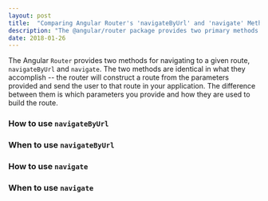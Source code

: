 ```yaml
---
layout: post
title:  "Comparing Angular Router's 'navigateByUrl' and 'navigate' Methods"
description: "The @angular/router package provides two primary methods for navigating to a route. In this article, I compare the two and discuss use cases for each."
date: 2018-01-26
---
```


The Angular `Router` provides two methods for navigating to a given route, `navigateByUrl` and `navigate`. The two methods are identical in what they accomplish -- the router will construct a route from the parameters provided and send the user to that route in your application. The difference between them is which parameters you provide and how they are used to build the route.

### How to use `navigateByUrl`

### When to use `navigateByUrl`

### How to use `navigate`

### When to use `navigate`
